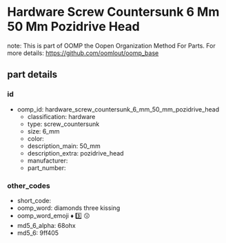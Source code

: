 # Hardware Screw Countersunk 6 Mm 50 Mm Pozidrive Head  

note: This is part of OOMP the Oopen Organization Method For Parts. For more details: https://github.com/oomlout/oomp_base

##  part details





### id
* oomp_id: hardware_screw_countersunk_6_mm_50_mm_pozidrive_head
  * classification: hardware
  * type: screw_countersunk
  * size: 6_mm
  * color: 
  * description_main: 50_mm
  * description_extra: pozidrive_head
  * manufacturer: 
  * part_number: 

### other_codes
* short_code: 
* oomp_word: diamonds three kissing
* oomp_word_emoji :diamonds: :three: :kissing:
* md5_6_alpha: 68ohx
* md5_6: 9ff405